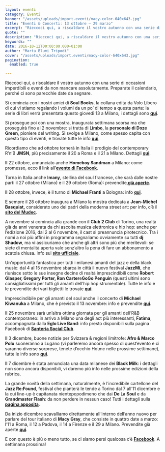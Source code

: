 ```yaml
---
layout: eventi
category: Eventi
banner: "/assets/uploads/import.eventi/macy-color-640x643.jpg"
title: "Eventi & Concerti: 13 ottobre – 29 marzo"
excerpt: "Rieccoci qui, a riscaldare il vostro autunno con una serie di occasioni imperdibili e eventi da non mancare assolutamente. Preparate il calendario, perché ci sono parecchie date da segnare. Si comincia con i nostri amici di Soul Books, la collana edita da Volo Libero di cui vi stiamo regalando i volumi da un po’ di tempo [&hellip"
quote: ""
description: "Rieccoci qui, a riscaldare il vostro autunno con una serie di occasioni imperdibili e eventi da non mancare assolutamente. Preparate il calendario, perché ci sono parecchie date da segnare. Si comincia con i nostri amici di Soul Books, la collana edita da Volo Libero di cui vi stiamo regalando i volumi da un po’ di tempo [&hellip"
keywords: ""
date: 2016-10-12T00:00:00.000+01:00
author: "Marta Blumi Tripodi"
cover: "/assets/uploads/import.eventi/macy-color-640x643.jpg"
pagination:
  enabled: true

---
```


Rieccoci qui, a riscaldare il vostro autunno con una serie di occasioni imperdibili e eventi da non mancare assolutamente. Preparate il calendario, perché ci sono parecchie date da segnare.

Si comincia con i nostri amici di **Soul Books**, la collana edita da Volo Libero di cui vi stiamo regalando i volumi da un po’ di tempo a questa parte: la serie di libri verrà presentata questo giovedì 13 a Milano, i dettagli sono [**qui**](https://www.facebook.com/events/336995269981287/).

Si prosegue poi con una mostra, inaugurata settimana scorsa ma che proseguirà fino al 2 novembre: si tratta di **Limbo**, la **personale di Doze Green**, pioniere del writing. Si svolge a Milano, come spesso capita con questo tipo di eventi, e trovate tutte le info [**qui**](https://www.facebook.com/events/731076663706221/).

Ricordiamo che ad ottobre tornerà in Italia il prodigio del contemporary R’n’B **JMSN**, più precisamente il 20 a Roma e il 21 a Milano. Dettagli [**qui**](http://www.radarconcerti.com/jmsn-nuovo-album-e-due-date-in-italia-ad-ottobre/).

Il 22 ottobre, annunciato anche **Homeboy Sandman** a Milano: come promesso, ecco il link all’[**evento di Facebook**](https://www.facebook.com/events/1312240925461590/).

Torna in Italia anche **Imany**, stellina del soul francese, che sarà dalle nostre parti il 27 ottobre (Milano) e il 29 ottobre (Roma): prevendite[ **già aperte**](http://www.ticketone.it/imany-biglietti.html?affiliate=ITT&doc=artistPages%2Ftickets&fun=artist&action=tickets&erid=1386130).

Il 28 ottobre, invece, è il turno di **Michael Franti** a Bologna: info [**qui**](http://www.ticketone.it/michael-franti-biglietti.html?affiliate=ITT&doc=artistPages%2Ftickets&fun=artist&action=tickets&erid=1678647).

E sempre il 28 ottobre inaugura a Milano la mostra dedicata a **Jean-Michel Basquiat,** considerato uno dei padri della moderna street art: per info, c’è il [**sito del Mudec**](http://www.mudec.it/ita/jean-michel-basquiat/).

A novembre si comincia alla grande con il **Club 2 Club** di Torino, una realtà già da anni venerata da chi ascolta musica elettronica e hip hop: anche per l’edizione 2016, dal 2 al 6 novembre, il cast si preannuncia pirotecnico. Tra i nomi a noi più affini in programma segnaliamo ovviamente su tutti **dj Shadow**, ma vi assicuriamo che anche gli altri sono più che meritevoli: se siete di mentalità aperta vale senz’altro la pena di fare un abbonamento a scatola chiusa. Info sul [**sito ufficiale**](http://clubtoclub.it/2016-it/).

Un’opportunità fantastica per tutti i milanesi amanti del jazz e della black music: dal 4 al 15 novembre sbarca in città il nuovo festival **JazzMi**, che riunisce sotto le sue insegne decine di realtà imprescindibili come **Robert Glasper, Gregory Porter, Ron Carter**e**GoGo Penguin** (questi ultimi sono consigliatissimi per tutti gli amanti dell’hip hop strumentale). Tutte le info e le prevendite dei vari biglietti le trovate [**qui**](http://www.ticketone.it/jazzmi-biglietti.html?affiliate=ITT&doc=artistPages%2Ftickets&fun=artist&action=tickets&erid=1715003).

Imprescindibile per gli amanti del soul anche il concerto di **Michael Kiwanuka** a Milano, che è previsto il 13 novembre: info e prevendite [**qui**](http://www.ticketone.it/michael-kiwanuka-biglietti.html?affiliate=ITT&doc=artistPages%2Ftickets&fun=artist&action=tickets&erid=1640162).

Il 25 novembre sarà un’altra ottima giornata per gli amanti dell’R&B contemporaneo: in arrivo a Milano una degli act più interessanti, **Fatima**, accompagnata dalla **Eglo Live Band**: info presto disponibili sulla pagina Facebook di [**Santeria Social Club**](https://www.facebook.com/santeriasocialclub/events).

Il 3 dicembre, buone notizie per Svizzera & regioni limitrofe: **Afro & Marco Polo** suoneranno a Lugano (vi parleremo ancora spesso di quest’evento e ci saranno diverse sorprese, tenete d’occhio Hotmc nelle prossime settimane), tutte le info sono [**qui**](https://www.facebook.com/events/180019462403326/permalink/180105479061391/).

Il 7 dicembre è stata annunciata una data milanese dei **Black Milk**: i dettagli non sono ancora disponibili, vi daremo più info nelle prossime edizioni della rubrica.

La grande novità della settimana, naturalmente, è l’incredibile cartellone del **Jazz Re:Found**, festival che pianterà le tende a Torino dal 7 all’11 dicembre e la cui line-up è capitanata nientepopodimeno che dai **De La Soul** e da **Grandmaster Flash**: da non perdere in nessun caso! Tutti i dettagli sulla [**pagina apposita**](https://www.facebook.com/Jazzrefound/?fref=ts).

Da inizio dicembre scavalliamo direttamente all’interno dell’anno nuovo per parlare del tour italiano di **Macy Gray**, che consiste in quattro date a marzo: l’11 a Roma, il 12 a Padova, il 14 a Firenze e il 29 a Milano. Prevendite già aperte [**qui**](http://www.vivoconcerti.com/artisti/macy-gray).

E con questo è più o meno tutto, se ci siamo persi qualcosa c’è [**Facebook**](https://www.facebook.com/hotmcmag). A settimana prossima!